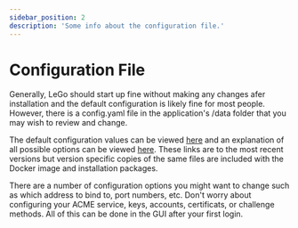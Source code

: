 ```yaml
---
sidebar_position: 2
description: 'Some info about the configuration file.'
---
```


# Configuration File

Generally, LeGo should start up fine without making any changes afer installation 
and the default configuration is likely fine for most people. However, there is a
config.yaml file in the application's /data folder that you may wish to review 
and change.

The default configuration values can be viewed 
[here](https://github.com/gregtwallace/legocerthub-backend/blob/master/config.default.yaml)
and an explanation of all possible options can be viewed 
[here](https://github.com/gregtwallace/legocerthub-backend/blob/master/config.example.yaml). 
These links are to the most recent versions but version specific copies of the same files 
are included with the Docker image and installation packages.

There are a number of configuration options you might want to change such as which
address to bind to, port numbers, etc. Don't worry about configuring your ACME 
service, keys, accounts, certificats, or challenge methods. All of this can be done
in the GUI after your first login.
